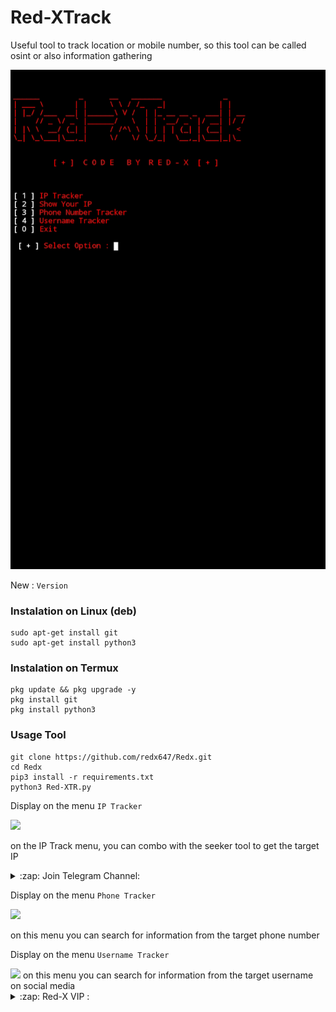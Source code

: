 # Red-XTrack
Useful tool to track location or mobile number, so this tool can be called osint or also information gathering

<img src="https://raw.githubusercontent.com/redx647/Redx/refs/heads/main/bn.png"/>

New :
```Version```

### Instalation on Linux (deb)
```
sudo apt-get install git
sudo apt-get install python3
```

### Instalation on Termux
```
pkg update && pkg upgrade -y
pkg install git
pkg install python3
```

### Usage Tool
```
git clone https://github.com/redx647/Redx.git
cd Redx
pip3 install -r requirements.txt
python3 Red-XTR.py
```

Display on the menu ```IP Tracker```

<img src="https://raw.githubusercontent.com/redx647/Redx/refs/heads/main/ip.png" />

on the IP Track menu, you can combo with the seeker tool to get the target IP
<details>
<summary>:zap: Join Telegram Channel:</summary>
- <strong><a href="https://t.me/REDX_HACKIN">Red-X Hacking</a></strong>
</details>

Display on the menu ```Phone Tracker```

<img src="https://raw.githubusercontent.com/redx647/Redx/refs/heads/main/phone.png" />

on this menu you can search for information from the target phone number

Display on the menu ```Username Tracker```

<img src="https://raw.githubusercontent.com/redx647/Redx/refs/heads/main/User.png"/>
on this menu you can search for information from the target username on social media

<details>
<summary>:zap: Red-X VIP :</summary>
- <strong><a href="https://t.me/REDX_64">Join Now Red-X Channel</a></strong>
</details>

